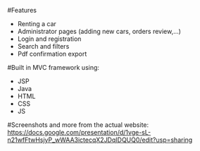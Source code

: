 #Features
- Renting a car
- Administrator pages (adding new cars, orders review,...)
- Login and registration
- Search and filters
- Pdf confirmation export 

#Built in MVC framework using:
- JSP
- Java
- HTML
- CSS
- JS

#Screenshots and more from the actual website: 
https://docs.google.com/presentation/d/1vge-sL-n21wfFtwHsjyP_wWAA3ictecqX2JDqIDQUQ0/edit?usp=sharing
